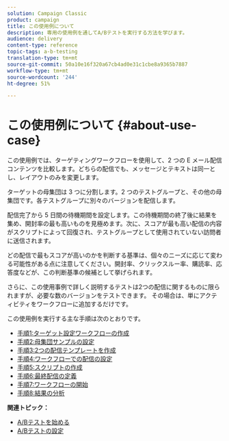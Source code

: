 ```yaml
---
solution: Campaign Classic
product: campaign
title: この使用例について
description: 専用の使用例を通してA/Bテストを実行する方法を学びます。
audience: delivery
content-type: reference
topic-tags: a-b-testing
translation-type: tm+mt
source-git-commit: 50a10e16f320a67cb4ad0e31c1cbe8a9365b7887
workflow-type: tm+mt
source-wordcount: '244'
ht-degree: 51%

---
```



# この使用例について {#about-use-case}

この使用例では、ターゲティングワークフローを使用して、2 つの E メール配信コンテンツを比較します。どちらの配信でも、メッセージとテキストは同一とし、レイアウトのみを変更します。

ターゲットの母集団は 3 つに分割します。2 つのテストグループと、その他の母集団です。各テストグループに別々のバージョンを配信します。

配信完了から 5 日間の待機期間を設定します。この待機期間の終了後に結果を集め、開封率の最も高いものを見極めます。次に、スコアが最も高い配信の内容がスクリプトによって回復され、テストグループとして使用されていない訪問者に送信されます。

どの配信で最もスコアが高いのかを判断する基準は、個々のニーズに応じて変わる可能性がある点に注意してください。開封率、クリックスルー率、購読率、応答度などが、この判断基準の候補として挙げられます。

さらに、この使用事例で詳しく説明するテストは2つの配信に関するものに限られますが、必要な数のバージョンをテストできます。 その場合は、単にアクティビティをワークフローに追加するだけです。

この使用例を実行する主な手順は次のとおりです。

* [手順1:ターゲット設定ワークフローの作成](../../delivery/using/a-b-testing-uc-targeting-workflow.md)
* [手順2:母集団サンプルの設定](../../delivery/using/a-b-testing-uc-population-samples.md)
* [手順3:2つの配信テンプレートを作成](../../delivery/using/a-b-testing-uc-delivery-templates.md)
* [手順4:ワークフローでの配信の設定](../../delivery/using/a-b-testing-uc-configuring-deliveries.md)
* [手順5:スクリプトの作成](../../delivery/using/a-b-testing-uc-script.md)
* [手順6:最終配信の定義](../../delivery/using/a-b-testing-uc-final-delivery.md)
* [手順7:ワークフローの開始](../../delivery/using/a-b-testing-uc-start-workflow.md)
* [手順8:結果の分析](../../delivery/using/a-b-testing-uc-analyzing.md)

**関連トピック：**

* [A/Bテストを始める](../../delivery/using/get-started-a-b-testing.md)
* [A/Bテストの設定](../../delivery/using/configuring-a-b-testing.md)
